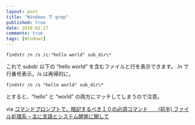 ```yaml
---
layout: post
title: "Windows で grep"
published: true
date: 2010-02-17
comments: true
tags: [Windows]
---
```


```
findstr /n /s /c:"hello world" sub_dir\*
```

これで subdir 以下の &#8220;hello world&#8221; を含むファイルと行を表示できます。
/n で行番号表示。/s は再帰的に。

```
findstr /n /s "hello world" sub_dir\*
```

とすると、&#8220;hello&#8221; と &#8220;world&#8221; の両方にマッチしてしまうので注意。

via [コマンドプロンプトで，暗記するべき１０の必須コマンド　　(前半) ファイル処理系 &#8211; 主に言語とシステム開発に関して](http://d.hatena.ne.jp/language_and_engineering/20081001/1222857265)
